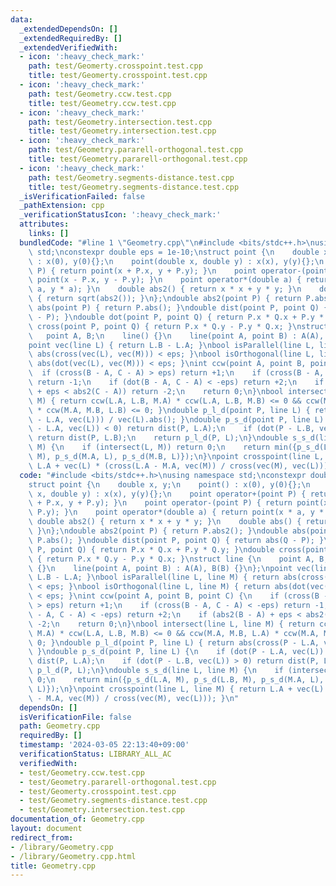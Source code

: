 ```yaml
---
data:
  _extendedDependsOn: []
  _extendedRequiredBy: []
  _extendedVerifiedWith:
  - icon: ':heavy_check_mark:'
    path: test/Geomerty.crosspoint.test.cpp
    title: test/Geomerty.crosspoint.test.cpp
  - icon: ':heavy_check_mark:'
    path: test/Geometry.ccw.test.cpp
    title: test/Geometry.ccw.test.cpp
  - icon: ':heavy_check_mark:'
    path: test/Geometry.intersection.test.cpp
    title: test/Geometry.intersection.test.cpp
  - icon: ':heavy_check_mark:'
    path: test/Geometry.pararell-orthogonal.test.cpp
    title: test/Geometry.pararell-orthogonal.test.cpp
  - icon: ':heavy_check_mark:'
    path: test/Geometry.segments-distance.test.cpp
    title: test/Geometry.segments-distance.test.cpp
  _isVerificationFailed: false
  _pathExtension: cpp
  _verificationStatusIcon: ':heavy_check_mark:'
  attributes:
    links: []
  bundledCode: "#line 1 \"Geometry.cpp\"\n#include <bits/stdc++.h>\nusing namespace\
    \ std;\nconstexpr double eps = 1e-10;\nstruct point {\n    double x, y;\n    point()\
    \ : x(0), y(0){};\n    point(double x, double y) : x(x), y(y){};\n    point operator+(point\
    \ P) { return point(x + P.x, y + P.y); }\n    point operator-(point P) { return\
    \ point(x - P.x, y - P.y); }\n    point operator*(double a) { return point(x *\
    \ a, y * a); }\n    double abs2() { return x * x + y * y; }\n    double abs()\
    \ { return sqrt(abs2()); }\n};\ndouble abs2(point P) { return P.abs2(); }\ndouble\
    \ abs(point P) { return P.abs(); }\ndouble dist(point P, point Q) { return abs(Q\
    \ - P); }\ndouble dot(point P, point Q) { return P.x * Q.x + P.y * Q.y; }\ndouble\
    \ cross(point P, point Q) { return P.x * Q.y - P.y * Q.x; }\nstruct line {\n \
    \   point A, B;\n    line() {}\n    line(point A, point B) : A(A), B(B) {}\n};\n\
    point vec(line L) { return L.B - L.A; }\nbool isParallel(line L, line M) { return\
    \ abs(cross(vec(L), vec(M))) < eps; }\nbool isOrthogonal(line L, line M) { return\
    \ abs(dot(vec(L), vec(M))) < eps; }\nint ccw(point A, point B, point C) {\n  \
    \  if (cross(B - A, C - A) > eps) return +1;\n    if (cross(B - A, C - A) < -eps)\
    \ return -1;\n    if (dot(B - A, C - A) < -eps) return +2;\n    if (abs2(B - A)\
    \ + eps < abs2(C - A)) return -2;\n    return 0;\n}\nbool intersect(line L, line\
    \ M) { return ccw(L.A, L.B, M.A) * ccw(L.A, L.B, M.B) <= 0 && ccw(M.A, M.B, L.A)\
    \ * ccw(M.A, M.B, L.B) <= 0; }\ndouble p_l_d(point P, line L) { return abs(cross(P\
    \ - L.A, vec(L))) / vec(L).abs(); }\ndouble p_s_d(point P, line L) {\n    if (dot(P\
    \ - L.A, vec(L)) < 0) return dist(P, L.A);\n    if (dot(P - L.B, vec(L)) > 0)\
    \ return dist(P, L.B);\n    return p_l_d(P, L);\n}\ndouble s_s_d(line L, line\
    \ M) {\n    if (intersect(L, M)) return 0;\n    return min({p_s_d(L.A, M), p_s_d(L.B,\
    \ M), p_s_d(M.A, L), p_s_d(M.B, L)});\n}\npoint crosspoint(line L, line M) { return\
    \ L.A + vec(L) * (cross(L.A - M.A, vec(M)) / cross(vec(M), vec(L))); }\n"
  code: "#include <bits/stdc++.h>\nusing namespace std;\nconstexpr double eps = 1e-10;\n\
    struct point {\n    double x, y;\n    point() : x(0), y(0){};\n    point(double\
    \ x, double y) : x(x), y(y){};\n    point operator+(point P) { return point(x\
    \ + P.x, y + P.y); }\n    point operator-(point P) { return point(x - P.x, y -\
    \ P.y); }\n    point operator*(double a) { return point(x * a, y * a); }\n   \
    \ double abs2() { return x * x + y * y; }\n    double abs() { return sqrt(abs2());\
    \ }\n};\ndouble abs2(point P) { return P.abs2(); }\ndouble abs(point P) { return\
    \ P.abs(); }\ndouble dist(point P, point Q) { return abs(Q - P); }\ndouble dot(point\
    \ P, point Q) { return P.x * Q.x + P.y * Q.y; }\ndouble cross(point P, point Q)\
    \ { return P.x * Q.y - P.y * Q.x; }\nstruct line {\n    point A, B;\n    line()\
    \ {}\n    line(point A, point B) : A(A), B(B) {}\n};\npoint vec(line L) { return\
    \ L.B - L.A; }\nbool isParallel(line L, line M) { return abs(cross(vec(L), vec(M)))\
    \ < eps; }\nbool isOrthogonal(line L, line M) { return abs(dot(vec(L), vec(M)))\
    \ < eps; }\nint ccw(point A, point B, point C) {\n    if (cross(B - A, C - A)\
    \ > eps) return +1;\n    if (cross(B - A, C - A) < -eps) return -1;\n    if (dot(B\
    \ - A, C - A) < -eps) return +2;\n    if (abs2(B - A) + eps < abs2(C - A)) return\
    \ -2;\n    return 0;\n}\nbool intersect(line L, line M) { return ccw(L.A, L.B,\
    \ M.A) * ccw(L.A, L.B, M.B) <= 0 && ccw(M.A, M.B, L.A) * ccw(M.A, M.B, L.B) <=\
    \ 0; }\ndouble p_l_d(point P, line L) { return abs(cross(P - L.A, vec(L))) / vec(L).abs();\
    \ }\ndouble p_s_d(point P, line L) {\n    if (dot(P - L.A, vec(L)) < 0) return\
    \ dist(P, L.A);\n    if (dot(P - L.B, vec(L)) > 0) return dist(P, L.B);\n    return\
    \ p_l_d(P, L);\n}\ndouble s_s_d(line L, line M) {\n    if (intersect(L, M)) return\
    \ 0;\n    return min({p_s_d(L.A, M), p_s_d(L.B, M), p_s_d(M.A, L), p_s_d(M.B,\
    \ L)});\n}\npoint crosspoint(line L, line M) { return L.A + vec(L) * (cross(L.A\
    \ - M.A, vec(M)) / cross(vec(M), vec(L))); }\n"
  dependsOn: []
  isVerificationFile: false
  path: Geometry.cpp
  requiredBy: []
  timestamp: '2024-03-05 22:13:40+09:00'
  verificationStatus: LIBRARY_ALL_AC
  verifiedWith:
  - test/Geometry.ccw.test.cpp
  - test/Geometry.pararell-orthogonal.test.cpp
  - test/Geomerty.crosspoint.test.cpp
  - test/Geometry.segments-distance.test.cpp
  - test/Geometry.intersection.test.cpp
documentation_of: Geometry.cpp
layout: document
redirect_from:
- /library/Geometry.cpp
- /library/Geometry.cpp.html
title: Geometry.cpp
---
```

